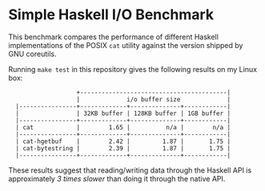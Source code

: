 Simple Haskell I/O Benchmark
============================

This benchmark compares the performance of different Haskell
implementations of the POSIX `cat` utility against the version shipped
by GNU coreutils.

Running `make test` in this repository gives the following results on my
Linux box:

                       +-----------------------------------------|
                       |             i/o buffer size             |
      |----------------+-------------+--------------+------------|
      |                | 32KB buffer | 128KB buffer | 1GB buffer |
      |----------------+-------------+--------------+------------|
      | cat            |        1.65 |          n/a |        n/a |
      |----------------+-------------+--------------+------------|
      | cat-hgetbuf    |        2.42 |         1.87 |       1.75 |
      | cat-bytestring |        2.39 |         1.87 |       1.75 |
      |----------------+-------------+--------------+------------|

These results suggest that reading/writing data through the Haskell API
is approximately *3 times slower* than doing it through the native API.
